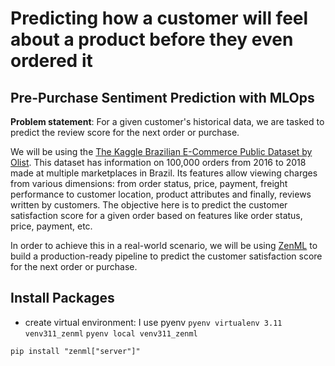 # Predicting how a customer will feel about a product before they even ordered it
## Pre-Purchase Sentiment Prediction with MLOps


**Problem statement**: For a given customer's historical data, we are tasked to
predict the review score for the next order or purchase. 

We will be using the [The Kaggle Brazilian E-Commerce Public Dataset by Olist](https://www.kaggle.com/datasets/olistbr/brazilian-ecommerce). This dataset has information on 100,000 orders from 2016 to 2018 made at
multiple marketplaces in Brazil. Its features allow viewing charges from various
dimensions: from order status, price, payment, freight performance to customer
location, product attributes and finally, reviews written by customers. The
objective here is to predict the customer satisfaction score for a given order
based on features like order status, price, payment, etc. 

In order to achieve this in a real-world scenario, we will be using [ZenML](https://zenml.io/) to
build a production-ready pipeline to predict the customer satisfaction score for the next order or purchase.


## Install Packages
- create virtual environment: I use pyenv
  `pyenv virtualenv 3.11 venv311_zenml`
  `pyenv local venv311_zenml`
  
`pip install "zenml["server"]"`


